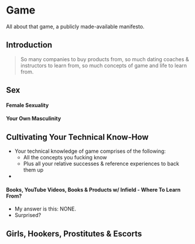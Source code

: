 # Game

All about that game, a publicly made-available manifesto.

## Introduction

> So many companies to buy products from, so much dating coaches & instructors to learn from, so much concepts of game and life to learn from.

## Sex

#### Female Sexuality

#### Your Own Masculinity

##  Cultivating Your Technical Know-How

- Your technical knowledge of game comprises of the following:
  - All the concepts you fucking know
  - Plus all your relative successes & reference experiences to back them up
- 

#### Books, YouTube Videos, Books & Products w/ Infield - Where To Learn From?

- My answer is this: NONE.
- Surprised? 

## Girls, Hookers, Prostitutes & Escorts
